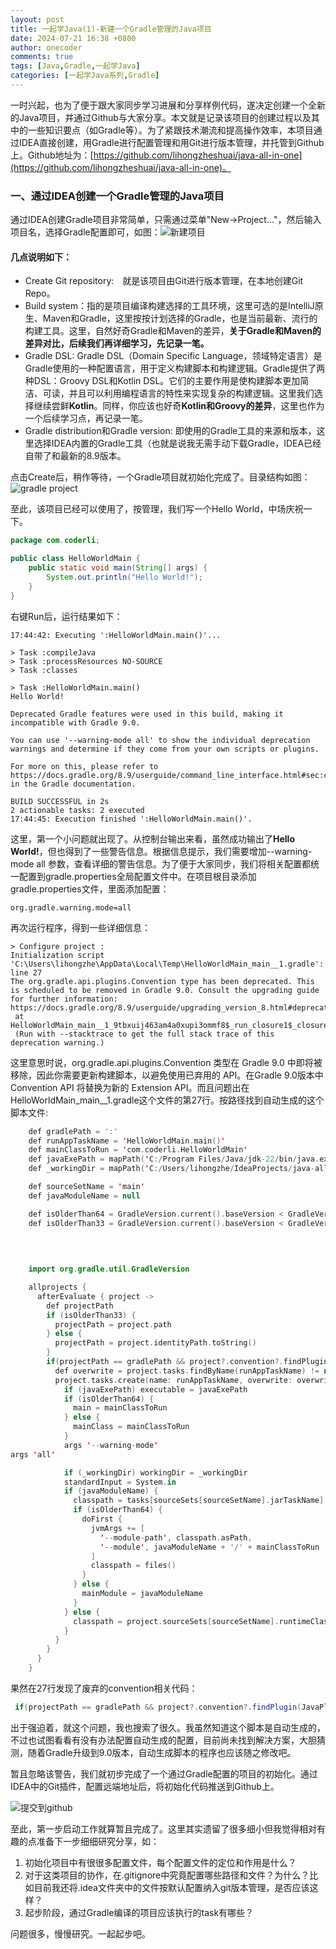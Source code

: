 ```yaml
---
layout: post
title: 一起学Java(1)-新建一个Gradle管理的Java项目
date: 2024-07-21 16:38 +0800
author: onecoder
comments: true
tags: [Java,Gradle,一起学Java]
categories: [一起学Java系列,Gradle]
---
```

一时兴起，也为了便于跟大家同步学习进展和分享样例代码，遂决定创建一个全新的Java项目，并通过Github与大家分享。本文就是记录该项目的创建过程以及其中的一些知识要点（如Gradle等）。为了紧跟技术潮流和提高操作效率，本项目通过IDEA直接创建，用Gradle进行配置管理和用Git进行版本管理，并托管到Github上。Github地址为：[https://github.com/lihongzheshuai/java-all-in-one](https://github.com/lihongzheshuai/java-all-in-one)。

<!--more-->

### 一、通过IDEA创建一个Gradle管理的Java项目

通过IDEA创建Gradle项目非常简单，只需通过菜单"New->Project..."，然后输入项目名，选择Gradle配置即可，如图：![新建项目](/images/post/java-go-1-new-gradle-project/new_gradle-proj_2024-07-21_15-15-50.png)

#### **几点说明如下：**

- Create Git repository:　就是该项目由Git进行版本管理，在本地创建Git Repo。
- Build system：指的是项目编译构建选择的工具环境，这里可选的是IntelliJ原生、Maven和Gradle，这里按按计划选择的Gradle，也是当前最新、流行的构建工具。这里，自然好奇Gradle和Maven的差异，**关于Gradle和Maven的差异对比，后续我们再详细学习，先记录一笔。**
- Gradle DSL: Gradle DSL（Domain Specific Language，领域特定语言）是Gradle使用的一种配置语言，用于定义构建脚本和构建逻辑。Gradle提供了两种DSL：Groovy DSL和Kotlin DSL。它们的主要作用是使构建脚本更加简洁、可读，并且可以利用编程语言的特性来实现复杂的构建逻辑。这里我们选择继续尝鲜**Kotlin**。同样，你应该也好奇**Kotlin和Groovy的差异**，这里也作为一个后续学习点，再记录一笔。
- Gradle distribution和Gradle version: 即使用的Gradle工具的来源和版本，这里选择IDEA内置的Gradle工具（也就是说我无需手动下载Gradle，IDEA已经自带了和最新的8.9版本。

点击Create后，稍作等待，一个Gradle项目就初始化完成了。目录结构如图：
![gradle project](../images/post/java-go-1-new-gradle-project/gradle-project_2024-07-21_17-35-02.png)

至此，该项目已经可以使用了，按管理，我们写一个Hello World，中场庆祝一下。

```java
package com.coderli;

public class HelloWorldMain {
    public static void main(String[] args) {
        System.out.println("Hello World!");
    }
}
```

右键Run后，运行结果如下：

```text
17:44:42: Executing ':HelloWorldMain.main()'...

> Task :compileJava
> Task :processResources NO-SOURCE
> Task :classes

> Task :HelloWorldMain.main()
Hello World!

Deprecated Gradle features were used in this build, making it incompatible with Gradle 9.0.

You can use '--warning-mode all' to show the individual deprecation warnings and determine if they come from your own scripts or plugins.

For more on this, please refer to https://docs.gradle.org/8.9/userguide/command_line_interface.html#sec:command_line_warnings in the Gradle documentation.

BUILD SUCCESSFUL in 2s
2 actionable tasks: 2 executed
17:44:45: Execution finished ':HelloWorldMain.main()'.
```

这里，第一个小问题就出现了。从控制台输出来看，虽然成功输出了**Hello World!**，但也得到了一些警告信息。根据信息提示，我们需要增加--warning-mode all 参数，查看详细的警告信息。为了便于大家同步，我们将相关配置都统一配置到gradle.properties全局配置文件中。在项目根目录添加gradle.properties文件，里面添加配置：

```properties
org.gradle.warning.mode=all
```

再次运行程序，得到一些详细信息：

```text
> Configure project :
Initialization script 'C:\Users\lihongzhe\AppData\Local\Temp\HelloWorldMain_main__1.gradle': line 27
The org.gradle.api.plugins.Convention type has been deprecated. This is scheduled to be removed in Gradle 9.0. Consult the upgrading guide for further information: https://docs.gradle.org/8.9/userguide/upgrading_version_8.html#deprecated_access_to_conventions
 at HelloWorldMain_main__1_9tbxuij463am4a0xupi3ommf8$_run_closure1$_closure2.doCall$original(C:\Users\lihongzhe\AppData\Local\Temp\HelloWorldMain_main__1.gradle:27)
 (Run with --stacktrace to get the full stack trace of this deprecation warning.)
```

这里意思时说，org.gradle.api.plugins.Convention 类型在 Gradle 9.0 中即将被移除，因此你需要更新构建脚本，以避免使用已弃用的 API。在Gradle 9.0版本中 Convention API 将替换为新的 Extension API。而且问题出在HelloWorldMain_main__1.gradle这个文件的第27行。按路径找到自动生成的这个脚本文件:

```kotlin
    def gradlePath = ':'
    def runAppTaskName = 'HelloWorldMain.main()'
    def mainClassToRun = 'com.coderli.HelloWorldMain'
    def javaExePath = mapPath('C:/Program Files/Java/jdk-22/bin/java.exe')
    def _workingDir = mapPath('C:/Users/lihongzhe/IdeaProjects/java-all-in-one')

    def sourceSetName = 'main'
    def javaModuleName = null

    def isOlderThan64 = GradleVersion.current().baseVersion < GradleVersion.version("6.4")
    def isOlderThan33 = GradleVersion.current().baseVersion < GradleVersion.version("3.3")
    
    
    

    import org.gradle.util.GradleVersion

    allprojects {
      afterEvaluate { project ->
        def projectPath
        if (isOlderThan33) {
          projectPath = project.path
        } else {
          projectPath = project.identityPath.toString()
        }
        if(projectPath == gradlePath && project?.convention?.findPlugin(JavaPluginConvention)) {
          def overwrite = project.tasks.findByName(runAppTaskName) != null
          project.tasks.create(name: runAppTaskName, overwrite: overwrite, type: JavaExec) {
            if (javaExePath) executable = javaExePath
            if (isOlderThan64) {
              main = mainClassToRun
            } else {
              mainClass = mainClassToRun
            }
            args '--warning-mode'
args 'all'

            if (_workingDir) workingDir = _workingDir
            standardInput = System.in
            if (javaModuleName) {
              classpath = tasks[sourceSets[sourceSetName].jarTaskName].outputs.files + project.sourceSets[sourceSetName].runtimeClasspath;
              if (isOlderThan64) {
                doFirst {
                  jvmArgs += [
                    '--module-path', classpath.asPath,
                    '--module', javaModuleName + '/' + mainClassToRun
                  ]
                  classpath = files()
                }
              } else {
                mainModule = javaModuleName
              }
            } else {
              classpath = project.sourceSets[sourceSetName].runtimeClasspath
            }
          }
        }
      }
    }
```

果然在27行发现了废弃的convention相关代码：

```groovy
 if(projectPath == gradlePath && project?.convention?.findPlugin(JavaPluginConvention)) {
```

出于强迫着，就这个问题，我也搜索了很久。我虽然知道这个脚本是自动生成的，不过也试图看看有没有办法配置自动生成的配置，目前尚未找到解决方案，大胆猜测，随着Gradle升级到9.0版本，自动生成脚本的程序也应该随之修改吧。

暂且忽略该警告，我们就初步完成了一个通过Gradle配置的项目的初始化。通过IDEA中的Git插件，配置远端地址后，将初始化代码推送到Github上。

![提交到github](../images/post/java-go-1-new-gradle-project/share-to-git.png)

至此，第一步启动工作就算暂且完成了。这里其实遗留了很多细小但我觉得相对有趣的点准备下一步细细研究分享，如：
1. 初始化项目中有很很多配置文件，每个配置文件的定位和作用是什么？
2. 对于这类项目的协作，在.gitignore中究竟配置哪些路径和文件？为什么？比如目前我还将.idea文件夹中的文件按默认配置纳入git版本管理，是否应该这样？
3. 起步阶段，通过Gradle编译的项目应该执行的task有哪些？

问题很多，慢慢研究。一起起步吧。